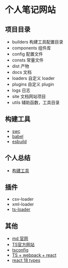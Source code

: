 # 个人笔记网站

## 项目目录

- builders 构建工具配置目录
- components 组件库
- config 配置文件
- consts 常量文件
- dist 产物
- docs 文档
- loaders 自定义 loader
- plugins 自定义 plugin
- logs 日志
- site 文档网站项目
- utils 辅助函数，工具目录

## 构建工具

- [swc](https://swc.rs/)
- [babel](https://babeljs.io/)
- [esbuild](https://esbuild.github.io/)

## 个人总结

- [构建工具](https://www.yuque.com/u40380/aggaky/bbfvr45h0sfh6akv)

## 插件

- csv-loader
- xml-loader
- [ts-loader](https://www.npmjs.com/package/ts-loader)

## 其他

- [md 官网](https://markdown.com.cn/intro.html)
- [TS官方网站](https://www.typescriptlang.org/docs/handbook/tsconfig-json.html)
- [tsconfig](https://www.typescriptlang.org/tsconfig)
- [TS + webpack + react](https://www.alibabacloud.com/blog/build-standardized-applications-with-webpack5-%2B-react-%2B-ts-from-0-to-1_599551)
- [react 18 types](https://johnnyreilly.com/react-18-and-typescript)
